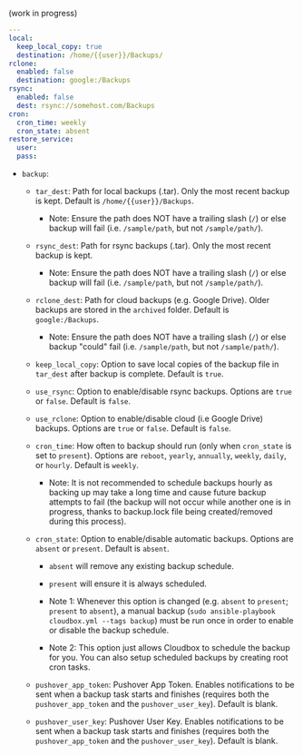 (work in progress)

```yaml
---
local:
  keep_local_copy: true
  destination: /home/{{user}}/Backups/
rclone:
  enabled: false
  destination: google:/Backups
rsync:
  enabled: false
  dest: rsync://somehost.com/Backups
cron:
  cron_time: weekly
  cron_state: absent
restore_service:
  user:
  pass:
```


- `backup`:

  - `tar_dest`: Path for local backups (.tar). Only the most recent backup is kept. Default is `/home/{{user}}/Backups`.

    - Note: Ensure the path does NOT have a trailing slash (` / `) or else backup will fail (i.e. `/sample/path`, but not `/sample/path/`).

  - `rsync_dest`: Path for rsync backups (.tar). Only the most recent backup is kept.

    - Note: Ensure the path does NOT have a trailing slash (` / `) or else backup will fail (i.e. `/sample/path`, but not `/sample/path/`).

  - `rclone_dest`: Path for cloud backups (e.g. Google Drive). Older backups are stored in the `archived` folder. Default is `google:/Backups`.

    - Note: Ensure the path does NOT have a trailing slash (` / `) or else backup "could" fail (i.e. `/sample/path`, but not `/sample/path/`).

  - `keep_local_copy`: Option to save local copies of the backup file in `tar_dest` after backup is complete. Default is `true`.

  - `use_rsync`: Option to enable/disable rsync backups. Options are `true` or `false`. Default is `false`.

  - `use_rclone`: Option to enable/disable cloud (i.e Google Drive) backups. Options are `true` or `false`. Default is `false`.

  - `cron_time`: How often to backup should run (only when `cron_state` is set to `present`). Options are `reboot`, `yearly`, `annually`, `weekly`, `daily`, or `hourly`. Default is `weekly`.

    - Note: It is not recommended to schedule backups hourly as backing up may take a long time and cause future backup attempts to fail (the backup will not occur while another one is in progress, thanks to backup.lock file being created/removed during this process).

  - `cron_state`: Option to enable/disable automatic backups. Options are `absent` or `present`. Default is `absent`.

    - `absent` will remove any existing backup schedule.

    - `present` will ensure it is always scheduled.

    - Note 1: Whenever this option is changed (e.g. `absent` to `present`; `present` to `absent`), a manual backup (`sudo ansible-playbook cloudbox.yml --tags backup`) must be run once in order to enable or disable the backup schedule.

    - Note 2: This option just allows Cloudbox to schedule the backup for you. You can also setup scheduled backups by creating root cron tasks.

  - `pushover_app_token`: Pushover App Token. Enables notifications to be sent when a backup task starts and finishes (requires both the `pushover_app_token` and the `pushover_user_key`). Default is blank.

  - `pushover_user_key`: Pushover User Key. Enables notifications to be sent when a backup task starts and finishes (requires both the `pushover_app_token` and the `pushover_user_key`). Default is blank.
